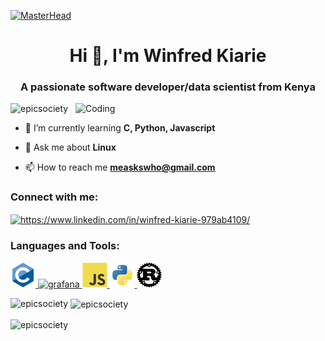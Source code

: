 [![MasterHead](https://gfycat.com/ko/gifs/search/detective+conan)](https://epicsociety.io)
<h1 align="center">Hi 👋, I'm Winfred Kiarie</h1>
<h3 align="center">A passionate software developer/data scientist from Kenya</h3>
<img align="right" alt="Coding" width="400" src="https://media.tenor.com/whgQwNlVvNkAAAAi/xero-code.gif">

<p align="left"> <img src="https://komarev.com/ghpvc/?username=epicsociety&label=Profile%20views&color=0e75b6&style=flat" alt="epicsociety" /> </p>

- 🌱 I’m currently learning **C, Python, Javascript**

- 💬 Ask me about **Linux**

- 📫 How to reach me **measkswho@gmail.com**

<h3 align="left">Connect with me:</h3>
<p align="left">
<a href="https://linkedin.com/in/https://www.linkedin.com/in/winfred-kiarie-979ab4109/" target="blank"><img align="center" src="https://raw.githubusercontent.com/rahuldkjain/github-profile-readme-generator/master/src/images/icons/Social/linked-in-alt.svg" alt="https://www.linkedin.com/in/winfred-kiarie-979ab4109/" height="30" width="40" /></a>
</p>

<h3 align="left">Languages and Tools:</h3>
<p align="left"> <a href="https://www.cprogramming.com/" target="_blank" rel="noreferrer"> <img src="https://raw.githubusercontent.com/devicons/devicon/master/icons/c/c-original.svg" alt="c" width="40" height="40"/> </a> <a href="https://grafana.com" target="_blank" rel="noreferrer"> <img src="https://www.vectorlogo.zone/logos/grafana/grafana-icon.svg" alt="grafana" width="40" height="40"/> </a> <a href="https://developer.mozilla.org/en-US/docs/Web/JavaScript" target="_blank" rel="noreferrer"> <img src="https://raw.githubusercontent.com/devicons/devicon/master/icons/javascript/javascript-original.svg" alt="javascript" width="40" height="40"/> </a> <a href="https://www.python.org" target="_blank" rel="noreferrer"> <img src="https://raw.githubusercontent.com/devicons/devicon/master/icons/python/python-original.svg" alt="python" width="40" height="40"/> </a> <a href="https://www.rust-lang.org" target="_blank" rel="noreferrer"> <img src="https://raw.githubusercontent.com/devicons/devicon/master/icons/rust/rust-plain.svg" alt="rust" width="40" height="40"/> </a> </p>

<p><img align="left" src="https://github-readme-stats.vercel.app/api/top-langs?username=epicsociety&show_icons=true&locale=en&layout=compact" alt="epicsociety" /></p>

<p>&nbsp;<img align="center" src="https://github-readme-stats.vercel.app/api?username=epicsociety&show_icons=true&locale=en" alt="epicsociety" /></p>

<p><img align="center" src="https://github-readme-streak-stats.herokuapp.com/?user=epicsociety&" alt="epicsociety" /></p>

